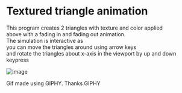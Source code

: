 # Textured triangle animation

This program creates 2 triangles with texture and color applied<br> above with a fading in and fading out animation.<br>
The simulation is interactive as<br> you can move the triangles around using arrow keys<br> and rotate the triangles about x-axis in the viewport by up and down keypress   

![image](https://media.giphy.com/media/RNVcHqsEp2m0PjoH1O/giphy.gif)

Gif made using GIPHY. Thanks GIPHY  
